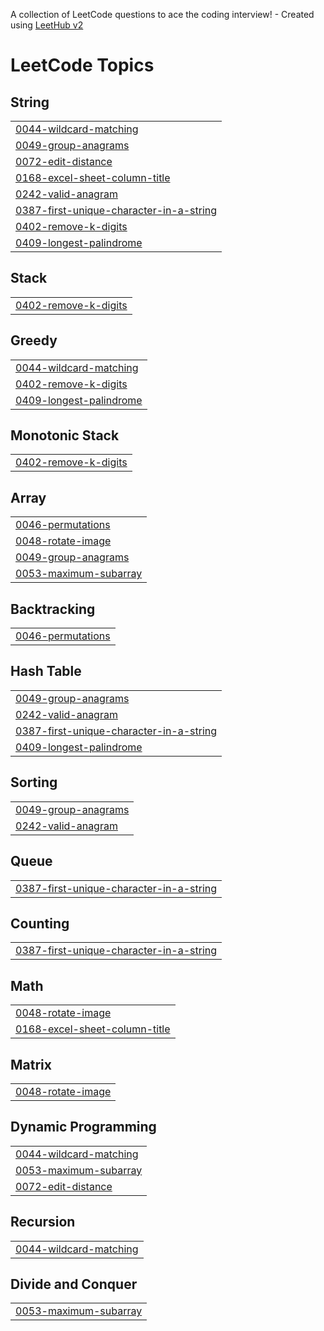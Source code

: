 A collection of LeetCode questions to ace the coding interview! - Created using [LeetHub v2](https://github.com/arunbhardwaj/LeetHub-2.0)
<!---LeetCode Topics Start-->
# LeetCode Topics
## String
|  |
| ------- |
| [0044-wildcard-matching](https://github.com/rajkumar060301/leet-code/tree/master/0044-wildcard-matching) |
| [0049-group-anagrams](https://github.com/rajkumar060301/leet-code/tree/master/0049-group-anagrams) |
| [0072-edit-distance](https://github.com/rajkumar060301/leet-code/tree/master/0072-edit-distance) |
| [0168-excel-sheet-column-title](https://github.com/rajkumar060301/leet-code/tree/master/0168-excel-sheet-column-title) |
| [0242-valid-anagram](https://github.com/rajkumar060301/leet-code/tree/master/0242-valid-anagram) |
| [0387-first-unique-character-in-a-string](https://github.com/rajkumar060301/leet-code/tree/master/0387-first-unique-character-in-a-string) |
| [0402-remove-k-digits](https://github.com/rajkumar060301/leet-code/tree/master/0402-remove-k-digits) |
| [0409-longest-palindrome](https://github.com/rajkumar060301/leet-code/tree/master/0409-longest-palindrome) |
## Stack
|  |
| ------- |
| [0402-remove-k-digits](https://github.com/rajkumar060301/leet-code/tree/master/0402-remove-k-digits) |
## Greedy
|  |
| ------- |
| [0044-wildcard-matching](https://github.com/rajkumar060301/leet-code/tree/master/0044-wildcard-matching) |
| [0402-remove-k-digits](https://github.com/rajkumar060301/leet-code/tree/master/0402-remove-k-digits) |
| [0409-longest-palindrome](https://github.com/rajkumar060301/leet-code/tree/master/0409-longest-palindrome) |
## Monotonic Stack
|  |
| ------- |
| [0402-remove-k-digits](https://github.com/rajkumar060301/leet-code/tree/master/0402-remove-k-digits) |
## Array
|  |
| ------- |
| [0046-permutations](https://github.com/rajkumar060301/leet-code/tree/master/0046-permutations) |
| [0048-rotate-image](https://github.com/rajkumar060301/leet-code/tree/master/0048-rotate-image) |
| [0049-group-anagrams](https://github.com/rajkumar060301/leet-code/tree/master/0049-group-anagrams) |
| [0053-maximum-subarray](https://github.com/rajkumar060301/leet-code/tree/master/0053-maximum-subarray) |
## Backtracking
|  |
| ------- |
| [0046-permutations](https://github.com/rajkumar060301/leet-code/tree/master/0046-permutations) |
## Hash Table
|  |
| ------- |
| [0049-group-anagrams](https://github.com/rajkumar060301/leet-code/tree/master/0049-group-anagrams) |
| [0242-valid-anagram](https://github.com/rajkumar060301/leet-code/tree/master/0242-valid-anagram) |
| [0387-first-unique-character-in-a-string](https://github.com/rajkumar060301/leet-code/tree/master/0387-first-unique-character-in-a-string) |
| [0409-longest-palindrome](https://github.com/rajkumar060301/leet-code/tree/master/0409-longest-palindrome) |
## Sorting
|  |
| ------- |
| [0049-group-anagrams](https://github.com/rajkumar060301/leet-code/tree/master/0049-group-anagrams) |
| [0242-valid-anagram](https://github.com/rajkumar060301/leet-code/tree/master/0242-valid-anagram) |
## Queue
|  |
| ------- |
| [0387-first-unique-character-in-a-string](https://github.com/rajkumar060301/leet-code/tree/master/0387-first-unique-character-in-a-string) |
## Counting
|  |
| ------- |
| [0387-first-unique-character-in-a-string](https://github.com/rajkumar060301/leet-code/tree/master/0387-first-unique-character-in-a-string) |
## Math
|  |
| ------- |
| [0048-rotate-image](https://github.com/rajkumar060301/leet-code/tree/master/0048-rotate-image) |
| [0168-excel-sheet-column-title](https://github.com/rajkumar060301/leet-code/tree/master/0168-excel-sheet-column-title) |
## Matrix
|  |
| ------- |
| [0048-rotate-image](https://github.com/rajkumar060301/leet-code/tree/master/0048-rotate-image) |
## Dynamic Programming
|  |
| ------- |
| [0044-wildcard-matching](https://github.com/rajkumar060301/leet-code/tree/master/0044-wildcard-matching) |
| [0053-maximum-subarray](https://github.com/rajkumar060301/leet-code/tree/master/0053-maximum-subarray) |
| [0072-edit-distance](https://github.com/rajkumar060301/leet-code/tree/master/0072-edit-distance) |
## Recursion
|  |
| ------- |
| [0044-wildcard-matching](https://github.com/rajkumar060301/leet-code/tree/master/0044-wildcard-matching) |
## Divide and Conquer
|  |
| ------- |
| [0053-maximum-subarray](https://github.com/rajkumar060301/leet-code/tree/master/0053-maximum-subarray) |
<!---LeetCode Topics End-->
